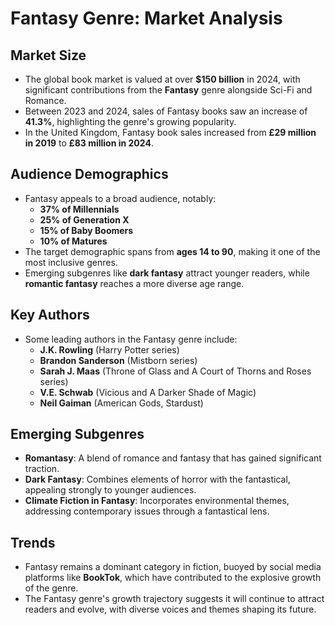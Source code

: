 # Fantasy Genre: Market Analysis

## Market Size
- The global book market is valued at over **$150 billion** in 2024, with significant contributions from the **Fantasy** genre alongside Sci-Fi and Romance.
- Between 2023 and 2024, sales of Fantasy books saw an increase of **41.3%**, highlighting the genre's growing popularity.
- In the United Kingdom, Fantasy book sales increased from **£29 million in 2019** to **£83 million in 2024**.

## Audience Demographics
- Fantasy appeals to a broad audience, notably:
  - **37% of Millennials**
  - **25% of Generation X**
  - **15% of Baby Boomers**
  - **10% of Matures**
- The target demographic spans from **ages 14 to 90**, making it one of the most inclusive genres.
- Emerging subgenres like **dark fantasy** attract younger readers, while **romantic fantasy** reaches a more diverse age range.

## Key Authors
- Some leading authors in the Fantasy genre include:
  - **J.K. Rowling** (Harry Potter series)
  - **Brandon Sanderson** (Mistborn series)
  - **Sarah J. Maas** (Throne of Glass and A Court of Thorns and Roses series)
  - **V.E. Schwab** (Vicious and A Darker Shade of Magic)
  - **Neil Gaiman** (American Gods, Stardust)

## Emerging Subgenres
- **Romantasy**: A blend of romance and fantasy that has gained significant traction.
- **Dark Fantasy**: Combines elements of horror with the fantastical, appealing strongly to younger audiences.
- **Climate Fiction in Fantasy**: Incorporates environmental themes, addressing contemporary issues through a fantastical lens.

## Trends
- Fantasy remains a dominant category in fiction, buoyed by social media platforms like **BookTok**, which have contributed to the explosive growth of the genre.
- The Fantasy genre's growth trajectory suggests it will continue to attract readers and evolve, with diverse voices and themes shaping its future.